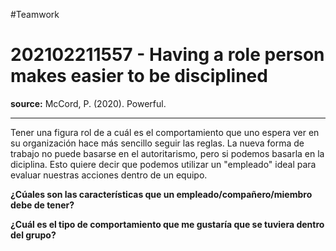 #Teamwork 
# 202102211557 - Having a role person makes easier to be disciplined
**source:** McCord, P. (2020). Powerful.

---
Tener una figura rol de a cuál es el comportamiento que uno espera ver en su organización hace más sencillo seguir las reglas.
La nueva forma de trabajo no  puede basarse en el autoritarismo, pero si podemos basarla en la diciplina. Esto quiere decir que  podemos utilizar un "empleado" ideal para evaluar nuestras acciones dentro de un equipo.

**¿Cúales son las características que un empleado/compañero/miembro debe de tener?**

**¿Cuál es el tipo de comportamiento que me gustaría que se tuviera  dentro del grupo?**


